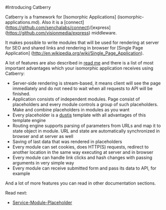 #Introducing Catberry

Catberry is a framework for [Isomorphic Applications]
(isomorphic-applications.md). Also it is a [connect]
(https://github.com/senchalabs/connect)/[express]
(https://github.com/visionmedia/express) middleware.

It makes possible to write modules that will be used for rendering at server for
SEO and shared links and rendering in browser for [Single Page Application]
(http://en.wikipedia.org/wiki/Single_Page_Application).

A lot of features are also described in [read me](../README.md) and 
there is a list of most important advantages which your isomorphic application 
receives using Catberry:

* Server-side rendering is stream-based, it means client will see the page
immediately and do not need to wait when all requests to API will be finished.
* Application consists of independent modules. Page consist of placeholders and 
every module controls a group of such placeholders. 
Make and combine placeholders in modules as you want
* Every placeholder is a [dustjs](https://github.com/linkedin/dustjs) template 
with all advantages of this template engine 
* Routing engine supports parsing of parameters from URLs and map it 
to state object in module. URL and state are automatically synchronized 
in browser and at server as well
* Saving of last data that was rendered in placeholders
* Every module can set cookies, does HTTP(S) requests, redirect to another 
location in the same way executing at server and in browser
* Every module can handle link clicks and hash changes with passing arguments 
in very simple way
* Every module can receive submitted form and pass its data to API, for example
 
And a lot of more features you can read in other documentation sections.
 
Read next:
 
* [Service-Module-Placeholder](service-module-placeholder.md)